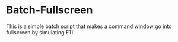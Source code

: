 # Batch-Fullscreen
This is a simple batch script that makes a command window go into fullscreen by simulating F11.
